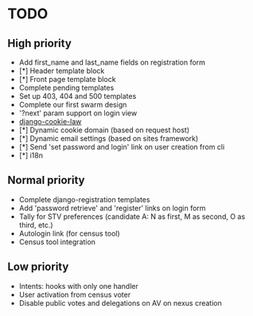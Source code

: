 # TODO

## High priority

- Add first_name and last_name fields on registration form
- [*] Header template block
- [*] Front page template block
- Complete pending templates
- Set up 403, 404 and 500 templates
- Complete our first swarm design
- '?next' param support on login view
- [django-cookie-law](https://pypi.python.org/pypi/django-cookie-law/1.0.1)
- [*] Dynamic cookie domain (based on request host)
- [*] Dynamic email settings (based on sites framework)
- [*] Send 'set password and login' link on user creation from cli
- [*] i18n

## Normal priority

- Complete django-registration templates
- Add 'password retrieve' and 'register' links on login form
- Tally for STV preferences (candidate A: N as first, M as second, O as third, etc.)
- Autologin link (for census tool)
- Census tool integration

## Low priority

- Intents: hooks with only one handler
- User activation from census voter
- Disable public votes and delegations on AV on nexus creation
